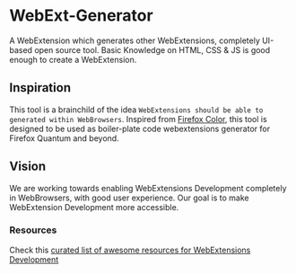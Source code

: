 # WebExt-Generator
A WebExtension which generates other WebExtensions, completely UI-based open source tool. Basic Knowledge on HTML, CSS & JS is good enough to create a WebExtension.

## Inspiration
This tool is a brainchild of the idea `WebExtensions should be able to generated within WebBrowsers`. Inspired from [Firefox Color](https://color.firefox.com/), this tool is designed to be used as boiler-plate code webextensions generator for Firefox Quantum and beyond.

## Vision
We are working towards enabling WebExtensions Development completely in WebBrowsers, with good user experience. Our goal is to make WebExtension Development more accessible.

### Resources
Check this [curated list of awesome resources for WebExtensions Development](https://github.com/bfred-it/Awesome-WebExtensions)
